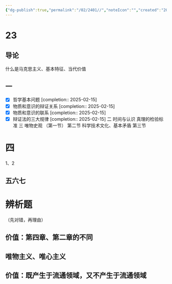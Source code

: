 ```yaml
---
{"dg-publish":true,"permalink":"/02/2401//","noteIcon":"","created":"2025-01-31T00:35","updated":"2025-07-01T13:38"}
---
```


# 23
## 导论
什么是马克思主义、基本特征、当代价值
## 一
- [x] 哲学基本问题  [completion:: 2025-02-15]
- [x] 物质和意识的辩证关系  [completion:: 2025-02-15]
- [x] 物质和意识的联系  [completion:: 2025-02-15]
- [x] 辩证法的三大规律  [completion:: 2025-02-15]
二
时间与认识
真理的检验标准
三
唯物史观
（第一节）
第二节
科学技术文化、基本矛盾
第三节
# 四
1、2
## 五六七

# 辨析题
（先对错，再理由）
## 价值：第四章、第二章的不同
## 唯物主义、唯心主义
## 价值：既产生于流通领域，又不产生于流通领域
